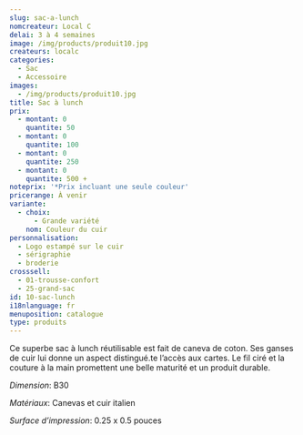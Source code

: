```yaml
---
slug: sac-a-lunch
nomcreateur: Local C
delai: 3 à 4 semaines
image: /img/products/produit10.jpg
createurs: localc
categories:
  - Sac
  - Accessoire
images:
  - /img/products/produit10.jpg
title: Sac à lunch
prix:
  - montant: 0
    quantite: 50
  - montant: 0
    quantite: 100
  - montant: 0
    quantite: 250
  - montant: 0
    quantite: 500 +
noteprix: '*Prix incluant une seule couleur'
pricerange: À venir
variante:
  - choix:
      - Grande variété
    nom: Couleur du cuir
personnalisation:
  - Logo estampé sur le cuir
  - sérigraphie
  - broderie
crosssell:
  - 01-trousse-confort
  - 25-grand-sac
id: 10-sac-lunch
i18nlanguage: fr
menuposition: catalogue
type: produits
---
```


Ce superbe sac à lunch réutilisable est fait de caneva de coton. Ses ganses de cuir lui donne un aspect distingué.te l’accès aux cartes. Le fil ciré et la couture à la main promettent une belle maturité et un produit durable.

*Dimension*: B30

*Matériaux*: Canevas et cuir italien

*Surface d’impression*: 0.25 x 0.5 pouces 

